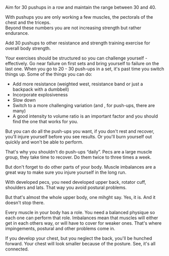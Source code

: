 
Aim for 30 pushups in a row and maintain the range between 30 and 40.  

With pushups you are only working a few muscles, the pectorals of the chest and the triceps.  
Beyond these numbers you are not increasing strength but rather endurance.  

Add 30 pushups to other resistance and strength training exercise for overall body strength.   

Your exercises should be structured so you can challenge yourself - effectively. Go near failure on first sets and bring yourself to failure on the last one. When you go to 20 - 30 push-ups in a set, it's past time you switch things up. Some of the things you can do:  

- Add more resistance (weighted west, resistance band or just a backpack with a dumbbell)
- Incorporate explosiveness
- Slow down
- Switch to a more challenging variation (and , for push-ups, there are many)
- A good intensity to volume ratio is an important factor and you should find the one that works for you.

But you can do all the push-ups you want, if you don't rest and recover, you'll injure yourself before you see results. Or you'll burn yourself out quickly and won't be able to perform.

That's why you shouldn't do push-ups “daily”. Pecs are a large muscle group, they take time to recover. Do them twice to three times a week.

But don't forget to do other parts of your body. Muscle imbalances are a great way to make sure you injure yourself in the long run.

With developed pecs, you need developed upper back, rotator cuff, shoulders and lats. That way you avoid postural problems.

But that's almost the whole upper body, one mihght say. Yes, it is. And it doesn't stop there.

Every muscle in your body has a role. You need a balanced physique so each one can perform that role. Imbalances mean that muscles will either get in each others way, or will have to cover for weaker ones. That's where impingements, postural and other problems come in.

If you develop your chest, but you neglect the back, you'll be hunched forward. Your chest will look smaller because of the posture. See, it's all connected.

